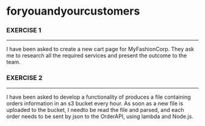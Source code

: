 # foryouandyourcustomers

### EXERCISE 1
---
 I have been asked to create a new cart page for MyFashionCorp. They ask me to research all the required services and present the outcome to the team.

### EXERCISE 2
---
 I have been asked to develop a functionality of produces a file containing orders information in an s3 bucket every hour. As soon as a new file is uploaded to the bucket, I needto be read the file and parsed, and each order needs to be sent by json to the OrderAPI, using lambda and  Node.js.
